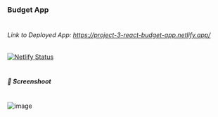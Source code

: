 #
### Budget App 
#

###### Link to Deployed App: https://project-3-react-budget-app.netlify.app/
[![Netlify Status](https://api.netlify.com/api/v1/badges/cc2e4776-db05-4645-a300-c46c41095a5f/deploy-status)](https://app.netlify.com/sites/project-3-react-budget-app/deploys)


#
##### 📸 Screenshoot
#
![image](https://github.com/user-attachments/assets/f2036418-b996-41c7-b5fc-b9651b451323)
